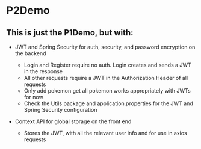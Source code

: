 # P2Demo

## This is just the P1Demo, but with:

- JWT and Spring Security for auth, security, and password encryption on the backend
  - Login and Register require no auth. Login creates and sends a JWT in the response
  - All other requests require a JWT in the Authorization Header of all requests
  - Only add pokemon get all pokemon works appropriately with JWTs for now
  - Check the Utils package and application.properties for the JWT and Spring Security configuration
    
- Context API for global storage on the front end
  - Stores the JWT, with all the relevant user info and for use in axios requests   
